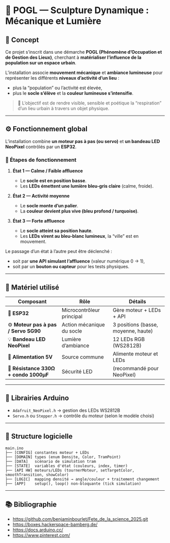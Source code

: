 # 🌆 POGL — Sculpture Dynamique : Mécanique et Lumière

## 🧠 Concept

Ce projet s’inscrit dans une démarche **POGL (Phénomène d’Occupation et de Gestion des Lieux)**, cherchant à **matérialiser l’influence de la population sur un espace urbain**.

L’installation associe **mouvement mécanique** et **ambiance lumineuse** pour représenter les différents **niveaux d’activité d’un lieu** :
- plus la “population” ou l’activité est élevée,  
- plus le **socle s’élève** et la **couleur lumineuse s’intensifie**.

> 🎯 L’objectif est de rendre visible, sensible et poétique la “respiration” d’un lieu urbain à travers un objet physique.

---

## ⚙️ Fonctionnement global

L’installation combine **un moteur pas à pas (ou servo)** et **un bandeau LED NeoPixel** contrôlés par un **ESP32**.

### 🔩 Étapes de fonctionnement

1. **État 1 — Calme / Faible affluence**  
   - Le **socle est en position basse**.  
   - Les **LEDs émettent une lumière bleu-gris claire** (calme, froide).  

2. **État 2 — Activité moyenne**  
   - Le **socle monte d’un palier**.  
   - La **couleur devient plus vive (bleu profond / turquoise)**.  

3. **État 3 — Forte affluence**  
   - Le **socle atteint sa position haute**.  
   - Les **LEDs virent au bleu-blanc lumineux**, la “ville” est en mouvement.  

Le passage d’un état à l’autre peut être déclenché :
- soit par **une API simulant l’affluence** (valeur numérique 0 → 1),  
- soit par un **bouton ou capteur** pour les tests physiques.

---

## 🔧 Matériel utilisé

| Composant | Rôle | Détails |
|------------|------|----------|
| 🧠 **ESP32** | Microcontrôleur principal | Gère moteur + LEDs + API |
| ⚙️ **Moteur pas à pas / Servo SG90** | Action mécanique du socle | 3 positions (basse, moyenne, haute) |
| 💡 **Bandeau LED NeoPixel** | Lumière d’ambiance | 12 LEDs RGB (WS2812B) |
| 🔋 **Alimentation 5V** | Source commune | Alimente moteur et LEDs |
| 🔌 **Résistance 330Ω + condo 1000µF** | Sécurité LED | (recommandé pour NeoPixel) |

---

## 🧰 Librairies Arduino

- `Adafruit_NeoPixel.h` → gestion des LEDs WS2812B  
- `Servo.h` ou `Stepper.h` → contrôle du moteur (selon le modèle choisi)

---

## 🔬 Structure logicielle

```text
main.ino
├── [CONFIG] constantes moteur + LEDs
├── [DOMAIN] types (enum Densite, Color, TramPoint)
├── [DATA]   scénario de simulation tram
├── [STATE]  variables d'état (couleurs, index, timer)
├── [API HW] moteurs/LEDs (tournerMoteur, setTargetColor, smoothTransition, showColor)
├── [LOGIC]  mapping densité → angle/couleur + traitement changement
├── [APP]    setup(), loop() non-bloquante (tick simulation)
```
---

## 📚 Bibliographie
- https://github.com/benjaminbourlet/Fete_de_la_science_2025.git
- https://boxes.hackerspace-bamberg.de/
- https://docs.arduino.cc/
- https://www.pinterest.com/
